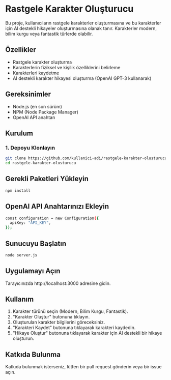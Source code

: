 # Rastgele Karakter Oluşturucu

Bu proje, kullanıcıların rastgele karakterler oluşturmasına ve bu karakterler için AI destekli hikayeler oluşturmasına olanak tanır. Karakterler modern, bilim kurgu veya fantastik türlerde olabilir.

## Özellikler

- Rastgele karakter oluşturma
- Karakterlerin fiziksel ve kişilik özelliklerini belirleme
- Karakterleri kaydetme
- AI destekli karakter hikayesi oluşturma (OpenAI GPT-3 kullanarak)

## Gereksinimler

- Node.js (en son sürüm)
- NPM (Node Package Manager)
- OpenAI API anahtarı

## Kurulum

### 1. Depoyu Klonlayın

```sh
git clone https://github.com/kullanici-adi/rastgele-karakter-olusturucu.git
cd rastgele-karakter-olusturucu
```

## Gerekli Paketleri Yükleyin

```sh
npm install
```

## OpenAl API Anahtarınızı Ekleyin

```sh
const configuration = new Configuration({
  apiKey: "API_KEY",
});
```

## Sunucuyu Başlatın

```sh
node server.js
```

## Uygulamayı Açın

Tarayıcınızda http://localhost:3000 adresine gidin.

## Kullanım

1. Karakter türünü seçin (Modern, Bilim Kurgu, Fantastik).
2. "Karakter Oluştur" butonuna tıklayın.
3. Oluşturulan karakter bilgilerini göreceksiniz.
4. "Karakteri Kaydet" butonuna tıklayarak karakteri kaydedin.
5. "Hikaye Oluştur" butonuna tıklayarak karakter için AI destekli bir hikaye oluşturun.

## Katkıda Bulunma

Katkıda bulunmak isterseniz, lütfen bir pull request gönderin veya bir issue açın.
